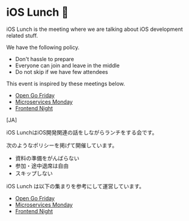# iOS Lunch 🍱
iOS Lunch is the meeting where we are talking about iOS development related stuff.

We have the following policy.

- Don't hassle to prepare
- Everyone can join and leave in the middle
- Do not skip if we have few attendees
 
 
This event is inspired by these meetings below.

- [Open Go Friday](https://mercari.connpass.com/event/83766/)
- [Microservices Monday](https://github.com/wantedly/microservices_monday)
- [Frontend Night](https://github.com/wantedly/frontend_night)


[JA]

iOS LunchはiOS開発関連の話をしながらランチをする会です。

次のようなポリシーを掲げて開催しています。

- 資料の準備をがんばらない
- 参加・途中退席は自由
- スキップしない

iOS Lunch は以下の集まりを参考にして運営しています。

- [Open Go Friday](https://mercari.connpass.com/event/83766/)
- [Microservices Monday](https://github.com/wantedly/microservices_monday)
- [Frontend Night](https://github.com/wantedly/frontend_night)
